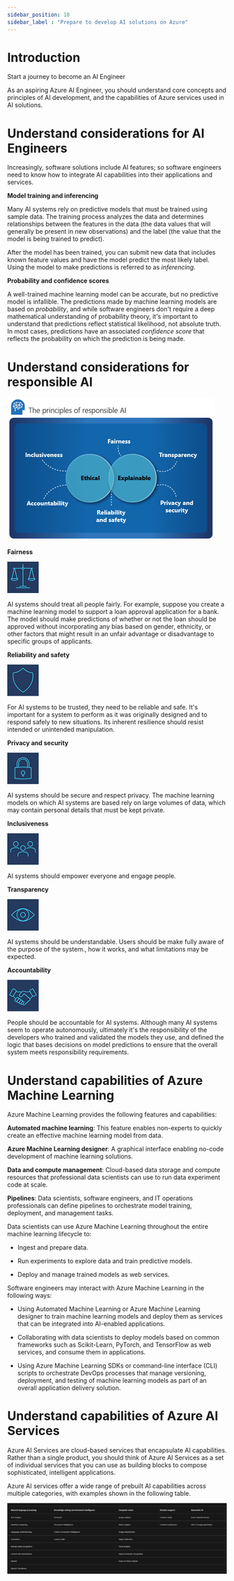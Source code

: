 ```yaml
---
sidebar_position: 10
sidebar_label : "Prepare to develop AI solutions on Azure"
---
```


# Introduction

Start a journey to become an AI Engineer

As an aspiring Azure AI Engineer, you should understand core concepts and principles of AI development, and the capabilities of Azure services used in AI solutions.

# Understand considerations for AI Engineers

Increasingly, software solutions include AI features; so software engineers need to know how to integrate AI capabilities into their applications and services.

**Model training and inferencing**

Many AI systems rely on predictive models that must be trained using sample data. The training process analyzes the data and determines relationships between the features in the data (the data values that will generally be present in new observations) and the label (the value that the model is being trained to predict).

After the model has been trained, you can submit new data that includes known feature values and have the model predict the most likely label. Using the model to make predictions is referred to as *inferencing*.

**Probability and confidence scores**

A well-trained machine learning model can be accurate, but no predictive model is infallible. The predictions made by machine learning models are based on *probability*, and while software engineers don't require a deep mathematical understanding of probability theory, it's important to understand that predictions reflect statistical likelihood, not absolute truth. In most cases, predictions have an associated *confidence score* that reflects the probability on which the prediction is being made.

# Understand considerations for responsible AI

![ai-responsible](img/ai_responsible.png)

**Fairness**

![fairness](img/fairness.png)

AI systems should treat all people fairly. For example, suppose you create a machine learning model to support a loan approval application for a bank. The model should make predictions of whether or not the loan should be approved without incorporating any bias based on gender, ethnicity, or other factors that might result in an unfair advantage or disadvantage to specific groups of applicants.

**Reliability and safety**

![reliability](img/reliability-safety%20(1).png)

For AI systems to be trusted, they need to be reliable and safe. It's important for a system to perform as it was originally designed and to respond safely to new situations. Its inherent resilience should resist intended or unintended manipulation.

**Privacy and security**

![privacy](img/privacy-security.png)

AI systems should be secure and respect privacy. The machine learning models on which AI systems are based rely on large volumes of data, which may contain personal details that must be kept private.

**Inclusiveness**

![inclusiveness](img/inclusiveness.png)

AI systems should empower everyone and engage people.

**Transparency**

![transparency](img/transparency.png)

AI systems should be understandable. Users should be make fully aware of the purpose of the system., how it works, and what limitations may be expected. 

**Accountability**

![accountability](img/accountability.png)

People should be accountable for AI systems. Although many AI systems seem to operate autonomously, ultimately it's the responsibility of the developers who trained and validated the models they use, and defined the logic that bases decisions on model predictions to ensure that the overall system meets responsibility requirements. 

# Understand capabilities of Azure Machine Learning

Azure Machine Learning provides the following features and capabilities:

**Automated machine learning**:	This feature enables non-experts to quickly create an effective machine learning model from data.

**Azure Machine Learning designer**: A graphical interface enabling no-code development of machine learning solutions.

**Data and compute management**: Cloud-based data storage and compute resources that professional data scientists can use to run data experiment code at scale.

**Pipelines**: Data scientists, software engineers, and IT operations professionals can define pipelines to orchestrate model training, deployment, and management tasks.

Data scientists can use Azure Machine Learning throughout the entire machine learning lifecycle to:

- Ingest and prepare data.

- Run experiments to explore data and train predictive models.

- Deploy and manage trained models as web services.

Software engineers may interact with Azure Machine Learning in the following ways:

- Using Automated Machine Learning or Azure Machine Learning designer to train machine learning models and deploy them as services that can be integrated into AI-enabled applications.

- Collaborating with data scientists to deploy models based on common frameworks such as Scikit-Learn, PyTorch, and TensorFlow as web services, and consume them in applications.

- Using Azure Machine Learning SDKs or command-line interface (CLI) scripts to orchestrate DevOps processes that manage versioning, deployment, and testing of machine learning models as part of an overall application delivery solution.

# Understand capabilities of Azure AI Services

Azure AI Services are cloud-based services that encapsulate AI capabilities. Rather than a single product, you should think of Azure AI Services as a set of individual services that you can use as building blocks to compose sophisticated, intelligent applications.

Azure AI services offer a wide range of prebuilt AI capabilities across multiple categories, with examples shown in the following table.

![ai services](img/ai_services.png)

